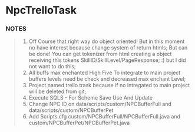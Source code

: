 # NpcTrelloTask
### NOTES
> 1. Off Course that right way do object oriented! But in this moment no have interest because change system of return htmls; But can be done! You can get tokenizer from html creating a object receiving this tokens SkillID/SkillLevel/PageResponse; :) but I did not want to do this;
> 2. All buffs max enchanted High Five To integrate to main project buffers levels need be check and decreased max enchant Level;
> 3. Project named trello trask because if no intregated to main project will be deleted from git;
> 4. Execute SQLS - For Scheme Save Use And Update
> 5. Change NPC ID on data/scripts/custom/NPCBufferFull and data/scripts/custom/NPCBufferPet
> 6. Add Scripts.cfg custom/NPCBufferFull/NPCBufferFull.java and custom/NPCBufferPet/NPCBufferPet.java
